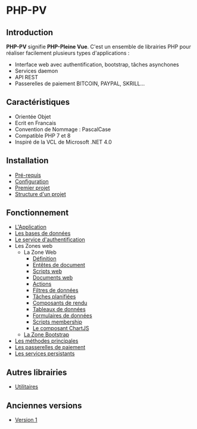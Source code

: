 # PHP-PV

## Introduction

**PHP-PV** signifie **PHP-Pleine Vue**. C'est un ensemble de librairies PHP pour réaliser facilement plusieurs types d'applications :
 - Interface web avec authentification, bootstrap, tâches asynchones
 - Services daemon
 - API REST
 - Passerelles de paiement BITCOIN, PAYPAL, SKRILL...

## Caractéristiques

- Orientée Objet
- Ecrit en Francais
- Convention de Nommage : PascalCase
- Compatible PHP 7 et 8
- Inspiré de la VCL de Microsoft .NET 4.0

## Installation

- [Pré-requis](prerequis.md)
- [Configuration](configuration.md)
- [Premier projet](premierprojet.md)
- [Structure d'un projet](structureprojet.md)

## Fonctionnement

- [L'Application](application.md)
- [Les bases de données](commondb.md)
- [Le service d'authentification](membership.md)
- Les Zones web
	- La Zone Web
		- [Définition](zoneweb/zoneweb.md)
		- [Entêtes de document](zoneweb/entetedoc.md)
		- [Scripts web](zoneweb/scripts.md)
		- [Documents web](zoneweb/documents.md)
		- [Actions](zoneweb/actions.md)
		- [Filtres de données](zoneweb/filtresdonnees.md)
		- [Tâches planifiées](zoneweb/taches.md)
		- [Composants de rendu](zoneweb/composants_rendu.md)
		- [Tableaux de données](zoneweb/tableauxdonnees.md)
		- [Formulaires de données](zoneweb/formulairedonnees.md)
		- [Scripts membership](zoneweb/scriptsmembership.md)
		- [Le composant ChartJS](zoneweb/chartjs.md)
	- [La Zone Bootstrap](zonebootstrap.md)
- [Les méthodes principales](mtdsprincs.md)
- [Les passerelles de paiement](passerellepaiement.md)
- [Les services persistants](servicespersistants.md)

## Autres librairies

- [Utilitaires](utilitaires.md)

## Anciennes versions

- [Version 1](https://github.com/PvSolutions/php-pv-1.x)
